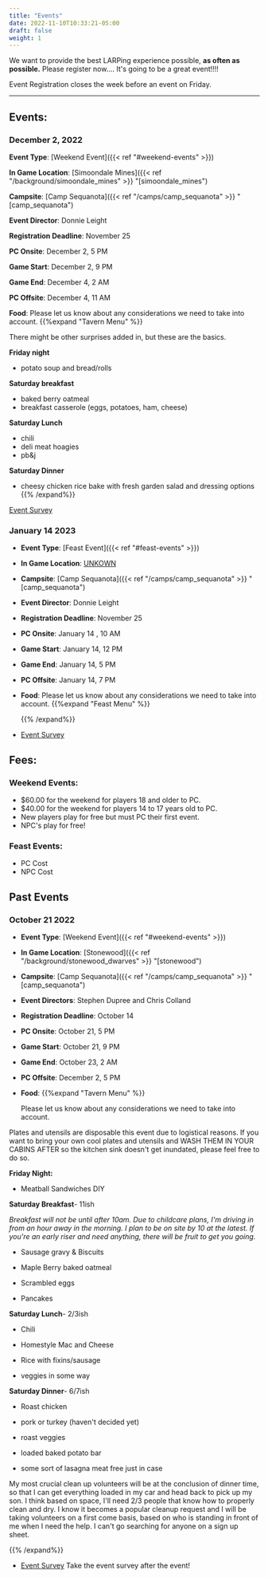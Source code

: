 ```yaml
---
title: "Events"
date: 2022-11-10T10:33:21-05:00
draft: false
weight: 1
---
```


We want to provide the best LARPing experience possible, **as often as possible.**  Please register now.... It's going to be a great event!!!!

Event Registration closes the week before an event on Friday.

------

## Events:

### December 2, 2022

**Event Type**: [Weekend Event]({{< ref "#weekend-events" >}})

**In Game Location**: [Simoondale Mines]({{< ref "/background/simoondale_mines" >}} "[simoondale_mines")

**Campsite**: [Camp Sequanota]({{< ref "/camps/camp_sequanota" >}} "[camp_sequanota")

**Event Director**: Donnie Leight

**Registration Deadline**: November 25

**PC Onsite**:  December 2, 5 PM 

**Game Start**: December 2, 9 PM 

**Game End**: December 4, 2 AM

**PC Offsite**:  December 4, 11 AM

**Food**:  Please let us know about any considerations we need to take into account. {{%expand "Tavern Menu" %}} 

There might be other surprises added in, but these are the basics.

**Friday night**

- potato soup and bread/rolls

**Saturday breakfast** 

- baked berry oatmeal
- breakfast casserole (eggs, potatoes, ham, cheese)

**Saturday  Lunch**

- chili
- deli meat hoagies
- pb&j

**Saturday Dinner**

- cheesy chicken rice bake with fresh garden salad and dressing options
  {{% /expand%}}

[Event Survey](https://docs.google.com/forms/d/e/1FAIpQLScjlhsW1KOVLdt_YBy-xkgHZqKsu8C3qoEndHWdnTWtuDqqhg/viewform)

### January 14 2023

- **Event Type**: [Feast Event]({{< ref "#feast-events" >}})
- **In Game Location**: [UNKOWN]()
- **Campsite**: [Camp Sequanota]({{< ref "/camps/camp_sequanota" >}} "[camp_sequanota")
- **Event Director**: Donnie Leight
- **Registration Deadline**: November 25
- **PC Onsite**:  January 14 , 10 AM
- **Game Start**: January 14, 12 PM 
- **Game End**: January 14, 5 PM 
- **PC Offsite**:  January 14, 7 PM 
- **Food**:  Please let us know about any considerations we need to take into account. {{%expand "Feast Menu" %}} 

  {{% /expand%}}

- [Event Survey](https://docs.google.com/forms/d/e/1FAIpQLScjlhsW1KOVLdt_YBy-xkgHZqKsu8C3qoEndHWdnTWtuDqqhg/viewform)

## Fees:

### Weekend Events: 

- $60.00 for the weekend for players 18 and older to PC.
- $40.00 for the weekend for players 14 to 17 years old to PC.
- New players play for free but must PC their first event.
- NPC's play for free!

### Feast Events:

- PC Cost
- NPC Cost

## Past Events


### October 21 2022

- **Event Type**: [Weekend Event]({{< ref "#weekend-events" >}})
- **In Game Location**:  [Stonewood]({{< ref "/background/stonewood_dwarves" >}} "[stonewood")
- **Campsite**: [Camp Sequanota]({{< ref "/camps/camp_sequanota" >}} "[camp_sequanota")
- **Event Directors**: Stephen Dupree and Chris Colland
- **Registration Deadline**: October 14
- **PC Onsite**:  October 21, 5 PM 
- **Game Start**: October 21, 9 PM 
- **Game End**: October 23, 2 AM
- **PC Offsite**: December 2, 5 PM 
- **Food**:   {{%expand "Tavern Menu" %}} 

  Please let us know about any considerations we need to take into account.

Plates and utensils are disposable this event due to logistical reasons. If you want to bring your own cool plates and utensils and WASH THEM IN YOUR CABINS AFTER so the kitchen sink doesn't get inundated, please feel free to do so.

**Friday Night:**

-   Meatball Sandwiches DIY

 **Saturday Breakfast**- 11ish

*Breakfast will not be until after 10am. Due to childcare plans, I'm driving in from an hour away in the morning. I plan to be on site by 10 at the latest. If you're an early riser and need anything, there will be fruit to get you going.*

- Sausage gravy & Biscuits

- Maple Berry baked oatmeal

- Scrambled eggs

- Pancakes

**Saturday Lunch**- 2/3ish

- Chili

- Homestyle Mac and Cheese

- Rice with fixins/sausage

- veggies in some way

**Saturday Dinner**- 6/7ish

- Roast chicken

- pork or turkey (haven't decided yet)

- roast veggies

- loaded baked potato bar

- some sort of lasagna meat free just in case 

My most crucial clean up volunteers will be at the conclusion of dinner time, so that I can get everything loaded in my car and head back to pick up my son. I think based on space, I'll need 2/3 people that know how to properly clean and dry. I know it becomes a popular cleanup request and I will be taking volunteers on a first come basis, based on who is standing in front of me when I need the help. I can't go searching for anyone on a sign up sheet.

  {{% /expand%}}

- [Event Survey](https://docs.google.com/forms/d/e/1FAIpQLScjlhsW1KOVLdt_YBy-xkgHZqKsu8C3qoEndHWdnTWtuDqqhg/viewform) Take the event survey after the event!
